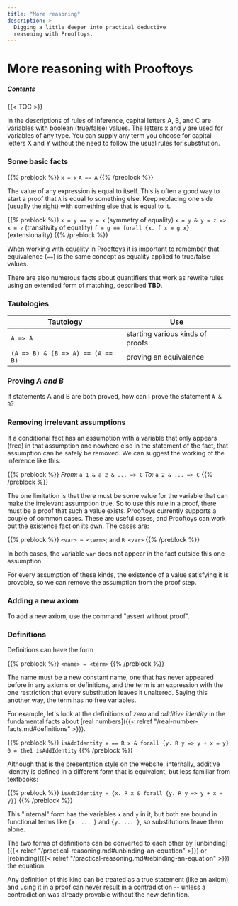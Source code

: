 ```yaml
---
title: "More reasoning"
description: >
  Digging a little deeper into practical deductive
  reasoning with Prooftoys.
---
```


# More reasoning with Prooftoys

##### Contents

{{< TOC >}}

In the descriptions of rules of inference, capital letters A, B, and C
are variables with boolean (true/false) values.  The letters x and y
are used for variables of any type.  You can supply any term you
choose for capital letters X and Y without the need to follow the
usual rules for substitution.

### Some basic facts

{{% preblock %}}
`x = x`
`A == A`
{{% /preblock %}}

The value of any expression is equal to itself.  This is often a good
way to start a proof that `A` is equal to something else.  Keep
replacing one side (usually the right) with something else that is
equal to it.

{{% preblock %}}
`x = y == y = x` (symmetry of equality)
`x = y & y = z => x = z` (transitivity of equality)
`f = g == forall {x. f x = g x}` (extensionality)
{{% /preblock %}}

When working with equality in Prooftoys it is important to remember
that equivalence (`==`) is the same concept as equality
applied to true/false values.

There are also numerous facts about quantifiers that work as rewrite
rules using an extended form of matching, described **TBD**.

### Tautologies

| Tautology                         | Use                           |
| --------                          | ------                        |
| `A => A`                          | starting various kinds of proofs  |
| `(A => B) & (B => A) == (A == B)` | proving an equivalence        |

### Proving _A and B_

If statements A and B are both proved, how can I prove the statement
`A & B`?



### Removing irrelevant assumptions

If a conditional fact has an assumption with a variable that only
appears (free) in that assumption and nowhere else in the statement of
the fact, that assumption can be safely be removed.  We can suggest
the working of the inference like this:

{{% preblock %}}
_From:_ `a_1 & a_2 & ... => C`
_To:_ `a_2 & ... => C`
{{% /preblock %}}

The one limitation is that there must be some value for the variable
that can make the irrelevant assumption true.  So to use this rule in
a proof, there must be a proof that such a value exists.  Prooftoys
currently supports a couple of common cases.  These are useful cases,
and Prooftoys can work out the existence fact on its own.  The cases
are:

{{% preblock %}}
`<var> = <term>`; and
`R <var>`
{{% /preblock %}}

In both cases, the variable `var` does not appear in the
fact outside this one assumption.

For every assumption of these kinds, the existence of a value
satisfying it is provable, so we can remove the assumption from the
proof step.

### Adding a new axiom

To add a new axiom, use the command "assert without proof".

### Definitions

Definitions can have the form

{{% preblock %}}
`<name> = <term>`
{{% /preblock %}}

The name must be a new constant name, one that has
never appeared before in any axioms or definitions,
and the term is an expression with the one restriction
that every substitution leaves it unaltered.  Saying
this another way, the term has no free variables.

For example, let's look at the definitions of _zero_ and
_additive identity_ in the fundamental facts about
[real numbers]({{< relref "/real-number-facts.md#definitions" >}}).

{{% preblock %}}
`isAddIdentity x == R x & forall {y. R y => y + x = y}`
`0 = the1 isAddIdentity`
{{% /preblock %}}

Although that is the presentation style on the website, internally,
additive identity is defined in a different form that is equivalent,
but less familiar from textbooks:

{{% preblock %}}
`isAddIdentity = {x. R x & forall {y. R y => y + x = y}}`
{{% /preblock %}}

This "internal" form has the variables `x` and `y` in it,
but both are bound in functional terms like `{x. ... }`
and `{y. ... }`, so substitutions leave them alone.

The two forms of definitions can be converted to each other
by [unbinding]({{< relref "/practical-reasoning.md#unbinding-an-equation" >}})
or [rebinding]({{< relref "/practical-reasoning.md#rebinding-an-equation" >}})
the equation.

Any definition of this kind can be treated as a true statement
(like an axiom), and using it in a proof can never result in
a contradiction -- unless a contradiction was already provable
without the new definition.
